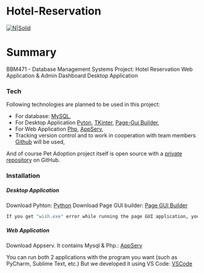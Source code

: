 # Hotel-Reservation


[![N|Solid](https://cldup.com/dTxpPi9lDf.thumb.png)](https://nodesource.com/products/nsolid)

# Summary

BBM471 - Database Management Systems Project:
Hotel Reservation Web Application & Admin Dashboard Desktop Application

### Tech

Following technologies are planned to be used in this project:

* For database: [MySQL][mySQL],
* For Desktop Application [Pyton][python], [TKinter][tkinter], [Page-Gui Builder][page-builder],
* For Web Application [Php][php], [AppServ][appserv],
* Tracking version control and to work in cooperation with team members [Github][github] will be used,

And of course Pet Adoption project itself is open source with a [private repository][dill]
 on GitHub.

### Installation

##### Desktop Application
Download Pyhton: [Python][pythonDown]
Download Page GUI builder: [Page GUI Builder][page-builder]

```sh
If you get "wish.exe" error while running the page GUI application, you should also install the following application: https://www.activestate.com/products/tcl/
```

##### Web Application
Download Appserv. It contains Mysql & Php.: [AppServ][appserv]

You can run both 2 applications with the program you want (such as PyCharm, Sublime Text, etc.)
But we developed it using VS Code: [VSCode][vscode]

   [dill]: <https://github.com/BeratKARATAS53/Pet-Adoption-Project>
   [vscode]: <https://code.visualstudio.com/>
   [mySQL]: <https://www.mysql.com/>
   [python]: <https://www.python.org/>
   [pythonDown]: <https://www.python.org/downloads/>
   [tkinter]: <https://docs.python.org/2/library/tkinter.html>
   [page-builder]: <http://page.sourceforge.net/>
   [php]: <https://php.net/>
   [appserv]: <https://www.appserv.org/en/>
   [github]: <https://github.com/>
